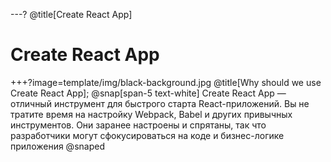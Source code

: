 ---?
@title[Create React App]
# Create React App

+++?image=template/img/black-background.jpg
@title[Why should we use Create React App];
@snap[span-5 text-white]
Create React App — отличный инструмент для быстрого старта React-приложений. Вы не тратите время на настройку Webpack, Babel и других привычных инструментов. Они заранее настроены и спрятаны, так что разработчики могут сфокусироваться на коде и бизнес-логике приложения
@snaped

